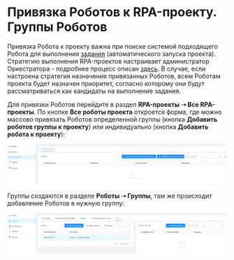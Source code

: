 # Привязка Роботов к RPA-проекту. Группы Роботов

Привязка Робота к проекту важна при поиске системой подходящего Робота для выполнения [задания](https://docs.primo-rpa.ru/primo-rpa/orchestrator/basics/tasks) (автоматического запуска проекта). Стратегию выполнения RPA-проектов настраивает администратор Оркестратора - подробнее процесс описан [здесь](https://docs.primo-rpa.ru/primo-rpa/orchestrator/settings/projects-queue). В случае, если настроена стратегия назначения привязанных Роботов, всем Роботам проекта будет назначен приоритет, согласно которому они будут рассматриваться как кандидаты на выполнение задания. 

Для привязки Роботов перейдите в раздел **RPA-проекты ➝ Все RPA-проекты**. По кнопке **Все роботы проекта** откроется форма, где можно массово привязать Роботов определенной группы (кнопка **Добавить роботов группы к проекту**) или индивидуально (кнопка **Добавить робота к проекту**):

![](<../../.gitbook/assets/1 (2)>)

Группы создаются в разделе **Роботы ➝ Группы**, там же происходит добавление Роботов в нужную группу:

![](<../../.gitbook/assets/2 (1)>)

